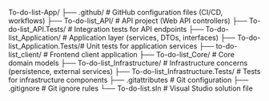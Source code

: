 To-do-list-App/
├── .github/                     # GitHub configuration files (CI/CD, workflows)
├── To-do-list_API/              # API project (Web API controllers)
├── To-do-list_API.Tests/        # Integration tests for API endpoints
├── To-do-list_Application/      # Application layer (services, DTOs, interfaces)
├── To-do-list_Application.Tests/# Unit tests for application services
├── to-do-list_client/           # Frontend client application
├── To-do-list_Core/             # Core domain models
├── To-do-list_Infrastructure/   # Infrastructure concerns (persistence, external services)
├── To-do-list_Infrastructure.Tests/ # Tests for infrastructure components
├── .gitattributes               # Git configuration
├── .gitignore                   # Git ignore rules
└── To-do-list.sln               # Visual Studio solution file
